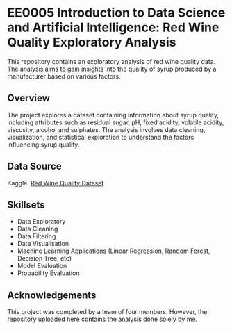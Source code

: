 # EE0005 Introduction to Data Science and Artificial Intelligence: Red Wine Quality Exploratory Analysis
This repository contains an exploratory analysis of red wine quality data. The analysis aims to gain insights into the quality of syrup produced by a manufacturer based on various factors.

## Overview
The project explores a dataset containing information about syrup quality, including attributes such as residual sugar, pH, fixed acidity, volatile acidity, viscosity, alcohol and sulphates. The analysis involves data cleaning, visualization, and statistical exploration to understand the factors influencing syrup quality.

## Data Source
Kaggle: [Red Wine Quality Dataset](#)

## Skillsets
- Data Exploratory
- Data Cleaning
- Data Filtering
- Data Visualisation
- Machine Learning Applications (Linear Regression, Random Forest, Decision Tree, etc)
- Model Evaluation
- Probability Evaluation

## Acknowledgements
This project was completed by a team of four members. However, the repository uploaded here contains the analysis done solely by me.
